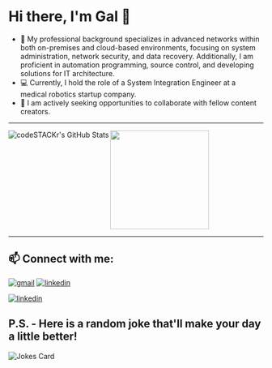 # Hi there, I'm Gal 👋 

- 📘 My professional background specializes in advanced networks within both on-premises and cloud-based environments, focusing on system administration, network security, and data recovery. Additionally, I am proficient in automation programming, source control, and developing solutions for IT architecture.
- 💻 Currently, I hold the role of a System Integration Engineer at a medical robotics startup company.
- 👯 I am actively seeking opportunities to collaborate with fellow content creators.

---

<a href="https://github.com/anuraghazra/github-readme-stats">
  <img align="left" alt="codeSTACKr's GitHub Stats" src="https://github-readme-stats.vercel.app/api?username=ThePinkPanther96&show_icons=true&hide_border=false&title_color=ffc707&icon_color=ffc707&bg_color=09131B&text_color=ffffff&border_color=60007a" />
</a>
<a href="https://github.com/anuraghazra/convoychat">
  <img height=195 align="center" src="https://github-readme-stats.vercel.app/api/top-langs?username=ThePinkPanther96&layout=compact&langs_count=8&card_width=320" />
</a>

---
## 📫 Connect with me:

[![gmail](https://img.icons8.com/?size=1x&id=P7UIlhbpWzZm&format=png)](mailto:gal8156@gmail.com)
[![linkedin](https://img.icons8.com/?size=1x&id=xuvGCOXi8Wyg&format=png)](https://www.linkedin.com/in/gal-rozman/)

[![linkedin](https://img.icons8.com/?size=256&id=rdvNA7FbNRcs&format=png)](https://www.linkedin.com/in/gal-rozman/)


## P.S. - Here is a random joke that'll make your day a little better!
![Jokes Card](https://readme-jokes.vercel.app/api)

